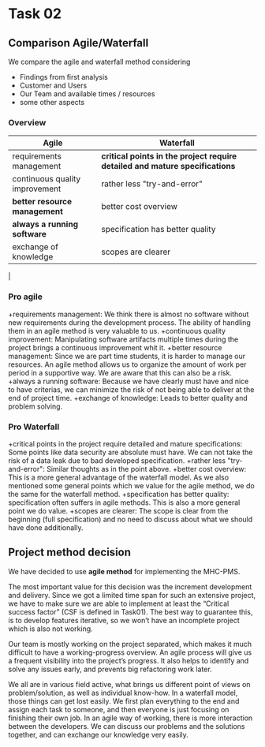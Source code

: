 # Task 02

## Comparison Agile/Waterfall

We compare the agile and waterfall method considering

+ Findings from first analysis
+ Customer and Users
+ Our Team and available times / resources
+ some other aspects

### Overview

| Agile                                 | Waterfall                                                               |
|---------------------------------------|--------------------------------------------------------------------------|
| requirements management               | **critical points in the project require detailed and mature specifications**|
| continuous quality improvement        | rather less "try-and-error"                                              |
| **better resource management**        | better cost overview                                                     |
| **always a running software**         | specification has better quality                                         |
| exchange of knowledge                 | scopes are clearer                                                       |
|


### Pro agile

 +requirements management: We think there is almost no software without new requirements during the development process. The ability of handling them in an agile method is very valuable to us.
 +continuous quality improvement: Manipulating software artifacts multiple times during the project brings a continuous improvement whit it.
 +better resource management: Since we are part time students, it is harder to manage our resources. An agile method allows us to organize the amount of work per period in a supportive way. We are aware that this can also be a risk.
 +always a running software: Because we have clearly must have and nice to have criterias, we can minimize the risk of not being able to deliver at the end of project time.
 +exchange of knowledge: Leads to better quality and problem solving.

### Pro Waterfall

 +critical points in the project require detailed and mature specifications: Some points like data security are absolute must have. We can not take the risk of a data leak due to bad developed specification.
 +rather less "try-and-error": Similar thoughts as in the point above.
 +better cost overview: This is a more general advantage of the waterfall model. As we also mentioned some general points which we value for the agile method, we do the same for the waterfall method.
 +specification has better quality: specification often suffers in agile methods. This is also a more general point we do value.
 +scopes are clearer: The scope is clear from the beginning (full specification) and no need to discuss about what we should have done additionally.


## Project method decision

We have decided to use **agile method** for implementing the MHC-PMS.

The most important value for this decision was the increment development and delivery.
Since we got a limited time span for such an extensive project, we have to make sure we are able to
implement at least the “Critical success factor” (CSF is defined in Task01). The best way to guarantee this,
is to develop features iterative, so we won’t have an incomplete project which is also not working.

Our team is mostly working on the project separated, which makes it much difficult to have a working-progress
overview. An agile process will give us a frequent visibility into the project’s progress. It also helps to identify
and solve any issues early, and prevents big refactoring work later.

We all are in various field active, what brings us different point of views on problem/solution, as well as individual
know-how. In a waterfall model, those things can get lost easily. We first plan everything to the end and assign each
task to someone, and then everyone is just focusing on finishing their own job. In an agile way of working, there is
more interaction between the developers. We can discuss our problems and the solutions together, and can exchange our
knowledge very easily.
